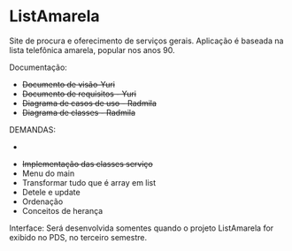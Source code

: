 # ListAmarela
Site de procura e oferecimento de serviços gerais. Aplicação é baseada na lista telefônica amarela, popular nos anos 90.

Documentação:
- ~~Documento de visão-Yuri~~
- ~~Documento de requisitos - Yuri~~
- ~~Diagrama de casos de uso - Radmila~~
- ~~Diagrama de classes - Radmila~~

DEMANDAS:
- ~~~Implementação das classes usuários~~~
- ~~Implementação das classes serviço~~
- Menu do main
- Transformar tudo que é array em list
- Detele e update
- Ordenação
- Conceitos de herança

Interface: Será desenvolvida somentes quando o projeto ListAmarela for exibido no PDS, no terceiro semestre.
